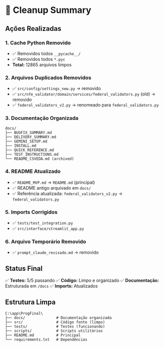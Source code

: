 # 🧹 Cleanup Summary

## Ações Realizadas

### 1. Cache Python Removido
- ✅ Removidos todos `__pycache__/`
- ✅ Removidos todos `*.pyc`
- **Total:** 12865 arquivos limpos

### 2. Arquivos Duplicados Removidos
- ✅ `src/config/settings_new.py` → removido
- ✅ `src/nfe_validator/domain/services/federal_validators.py` (old) → removido
- ✅ `federal_validators_v2.py` → renomeado para `federal_validators.py`

### 3. Documentação Organizada
```
docs/
├── BUGFIX_SUMMARY.md
├── DELIVERY_SUMMARY.md
├── GEMINI_SETUP.md
├── INSTALL.md
├── QUICK_REFERENCE.md
├── TEST_INSTRUCTIONS.md
└── README_CSVEDA.md (archived)
```

### 4. README Atualizado
- ✅ `README_MVP.md` → `README.md` (principal)
- ✅ README antigo arquivado em `docs/`
- ✅ Referência atualizada: `federal_validators_v2.py` → `federal_validators.py`

### 5. Imports Corrigidos
- ✅ `tests/test_integration.py`
- ✅ `src/interface/streamlit_app.py`

### 6. Arquivo Temporário Removido
- ✅ `prompt_claude_revisado.md` → removido

## Status Final

✅ **Testes:** 5/5 passando
✅ **Código:** Limpo e organizado
✅ **Documentação:** Estruturada em `/docs`
✅ **Imports:** Atualizados

## Estrutura Limpa

```
C:\app\ProgFinal\
├── docs/              # Documentação organizada
├── src/               # Código fonte (limpo)
├── tests/             # Testes (funcionando)
├── scripts/           # Scripts utilitários
├── README.md          # Principal
└── requirements.txt   # Dependências
```

